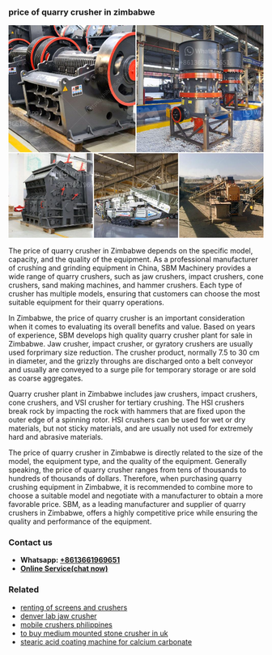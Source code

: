 <h3>price of quarry crusher in zimbabwe</h3><img src='1708498193.jpg' alt=''><p>The price of quarry crusher in Zimbabwe depends on the specific model, capacity, and the quality of the equipment. As a professional manufacturer of crushing and grinding equipment in China, SBM Machinery provides a wide range of quarry crushers, such as jaw crushers, impact crushers, cone crushers, sand making machines, and hammer crushers. Each type of crusher has multiple models, ensuring that customers can choose the most suitable equipment for their quarry operations.</p><p>In Zimbabwe, the price of quarry crusher is an important consideration when it comes to evaluating its overall benefits and value. Based on years of experience, SBM develops high quality quarry crusher plant for sale in Zimbabwe. Jaw crusher, impact crusher, or gyratory crushers are usually used forprimary size reduction. The crusher product, normally 7.5 to 30 cm in diameter, and the grizzly throughs are discharged onto a belt conveyor and usually are conveyed to a surge pile for temporary storage or are sold as coarse aggregates.</p><p>Quarry crusher plant in Zimbabwe includes jaw crushers, impact crushers, cone crushers, and VSI crusher for tertiary crushing. The HSI crushers break rock by impacting the rock with hammers that are fixed upon the outer edge of a spinning rotor. HSI crushers can be used for wet or dry materials, but not sticky materials, and are usually not used for extremely hard and abrasive materials.</p><p>The price of quarry crusher in Zimbabwe is directly related to the size of the model, the equipment type, and the quality of the equipment. Generally speaking, the price of quarry crusher ranges from tens of thousands to hundreds of thousands of dollars. Therefore, when purchasing quarry crushing equipment in Zimbabwe, it is recommended to combine more to choose a suitable model and negotiate with a manufacturer to obtain a more favorable price. SBM, as a leading manufacturer and supplier of quarry crushers in Zimbabwe, offers a highly competitive price while ensuring the quality and performance of the equipment.</p><h3>Contact us</h3><ul><li><strong>Whatsapp:&nbsp;<a href="https://wa.me/8613661969651">+8613661969651</a></strong></li><li><a href="https://swt.shibang-china.com/?git&amp;zhl&amp;price of quarry crusher in zimbabwe"><strong>Online Service(chat now)</strong></a></li></ul><h3>Related</h3><ul><li><a href='renting of screens and crushers.md'>renting of screens and crushers</a></li><li><a href='denver lab jaw crusher.md'>denver lab jaw crusher</a></li><li><a href='mobile crushers philippines.md'>mobile crushers philippines</a></li><li><a href='to buy medium mounted stone crusher in uk.md'>to buy medium mounted stone crusher in uk</a></li><li><a href='stearic acid coating machine for calcium carbonate.md'>stearic acid coating machine for calcium carbonate</a></li></ul>